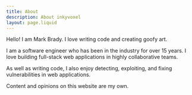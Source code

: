 ```yaml
---
title: About
description: About inkyvoxel
layout: page.liquid
---
```


Hello! I am Mark Brady. I love writing code and creating goofy art.

I am a software engineer who has been in the industry for over 15 years. I love building full-stack web applications in highly collaborative teams.

As well as writing code, I also enjoy detecting, exploiting, and fixing vulnerabilities in web applications.

Content and opinions on this website are my own.
